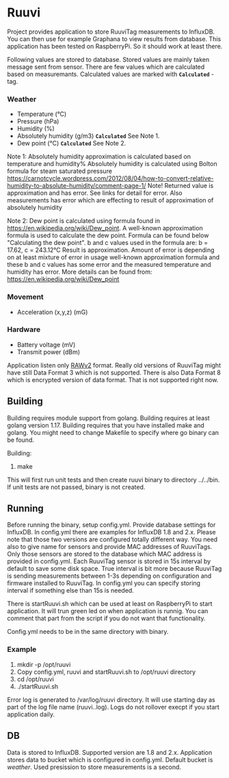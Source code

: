 # Ruuvi
Project provides application to store RuuviTag measurements to InfluxDB. You can then use for example Graphana to view results from database. This application has been tested on RaspberryPi. So it should work at least there.

Following values are stored to database. Stored values are mainly taken message sent from sensor. There are few values which are calculated based on measuremants. Calculated values are marked with **`Calculated`** -tag.

### Weather
* Temperature (°C)
* Pressure (hPa)
* Humidity (%)
* Absolutely humidity (g/m3) **`Calculated`** See Note 1.
* Dew point (°C) **`Calculated`** See Note 2.

Note 1: Absolutely humidity approximation is calculated based on temperature and humidity%
 Absolutely humidity is calculated using Bolton formula for steam saturated pressure
 https://carnotcycle.wordpress.com/2012/08/04/how-to-convert-relative-humidity-to-absolute-humidity/comment-page-1/
 Note! Returned value is approximation and has error. See links for detail for error.
 Also measurements has error which are effecting to result of approximation of absolutely humidity
 

Note 2: Dew point is calculated using formula found in https://en.wikipedia.org/wiki/Dew_point. A well-known approximation formula is used to calculate the dew point. Formula can be found below "Calculating the dew point".
b and c values used in the formula are:  b = 17.62, c = 243.12°C
Result is approximation. Amount of error is depending on at least mixture of error in usage well-known approximation formula and these b and c values has some error and the measured temperature and humidity has error. More details can be found from: https://en.wikipedia.org/wiki/Dew_point


### Movement
* Acceleration (x,y,z) (mG)

### Hardware
* Battery voltage (mV)
* Transmit power (dBm)

Application listen only [RAWv2](https://docs.ruuvi.com/communication/bluetooth-advertisements/data-format-5-rawv2) format. Really old versions of RuuviTag might have still Data Format 3 which is not supported. There is also Data Format 8 which is encrypted version of data format. That is not supported right now.

## Building

Building requires module support from golang. Building requires at least golang version 1.17. Building requires that you have installed make and golang. You might need to change Makefile to specify where go binary can be found.

Building:
1. make

This will first run unit tests and then create ruuvi binary to directory ../../bin. If unit tests are not passed, binary is not created.


## Running

Before running the binary, setup config.yml. Provide database settings for InfluxDB. In config.yml there are examples for InfluxDB 1.8 and 2.x. Please note that those two versions are configured totally different way. You need also to give name for sensors and provide MAC addresses of RuuviTags. Only those sensors are stored to the database which MAC address is provided in config.yml. Each RuuviTag sensor is stored in 15s interval by default to save some disk space. True interval is bit more because RuuviTag is sending measurements between 1-3s depending on configuration and firmware installed to RuuviTag. In config.yml you can specify storing interval if something else than 15s is needed.

There is startRuuvi.sh which can be used at least on RaspberryPi to start application. It will trun green led on when application is runnig. You can comment that part from the script if you do not want that functionality.

Config.yml needs to be in the same directory with binary.

### Example
1. mkdir -p /opt/ruuvi
2. Copy config.yml, ruuvi and startRuuvi.sh to /opt/ruuvi directory
3. cd /opt/ruuvi
4. ./startRuuvi.sh

Error log is generated to /var/log/ruuvi directory. It will use starting day as part of the log file name (ruuvi.<date in form of YYYYMMDD>.log). Logs do not rollover execpt if you start application daily.

## DB

Data is stored to InfluxDB. Supported version are 1.8 and 2.x. Application stores data to bucket which is configured in config.yml. Default bucket is *weather*. Used presission to store measurements is a second.

